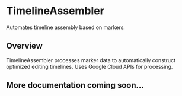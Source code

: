 # TimelineAssembler

Automates timeline assembly based on markers.

## Overview

TimelineAssembler processes marker data to automatically construct optimized editing timelines. Uses Google Cloud APIs for processing.

## More documentation coming soon...